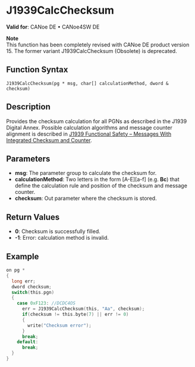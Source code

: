# J1939CalcChecksum

**Valid for**: CANoe DE • CANoe4SW DE

**Note**  
This function has been completely revised with CANoe DE product version 15. The former variant J1939CalcChecksum (Obsolete) is deprecated.

## Function Syntax

```
J1939CalcChecksum(pg * msg, char[] calculationMethod, dword & checksum)
```

## Description

Provides the checksum calculation for all PGNs as described in the J1939 Digital Annex. Possible calculation algorithms and message counter alignment is described in [J1939 Functional Safety – Messages With Integrated Checksum and Counter](../../../CANoeCANalyzer/J1939/j1939basics/j1939CrcAndCounter.md).

## Parameters

- **msg**: The parameter group to calculate the checksum for.
- **calculationMethod**: Two letters in the form [A-E][a-f] (e.g. **Bc**) that define the calculation rule and position of the checksum and message counter.
- **checksum**: Out parameter where the checksum is stored.

## Return Values

- **0**: Checksum is successfully filled.
- **-1**: Error: calculation method is invalid.

## Example

```c
on pg *
{
  long err;
  dword checksum;
  switch(this.pgn)
  {
    case 0xF123: //DCDC4OS
      err = J1939CalcChecksum(this, "Aa", checksum);
      if(checksum != this.byte(7) || err != 0)
      {
        write("Checksum error");
      }
      break;
    default:
      break;
  }
}
```
